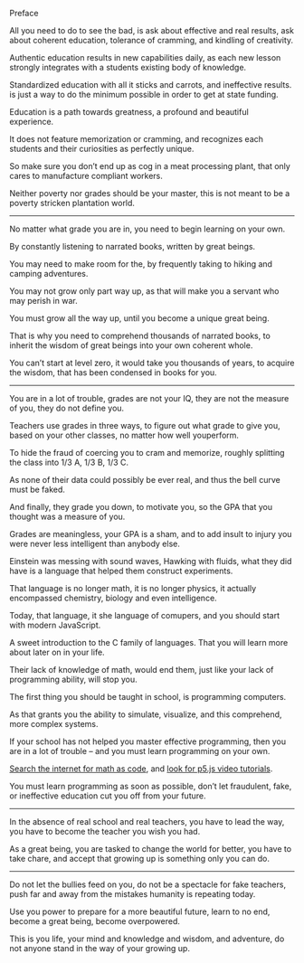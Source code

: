 Preface

All you need to do to see the bad, is ask about effective and real results,
ask about coherent education, tolerance of cramming, and kindling of creativity.

Authentic education results in new capabilities daily,
as each new lesson strongly integrates with a students existing body of knowledge.

Standardized education with all it sticks and carrots, and ineffective results.
is just a way to do the minimum possible in order to get at state funding.

Education is a path towards greatness,
a profound and beautiful experience.

It does not feature memorization or cramming,
and recognizes each students and their curiosities as perfectly unique.

So make sure you don’t end up as cog in a meat processing plant,
that only cares to manufacture compliant workers.

Neither poverty nor grades should be your master,
this is not meant to be a poverty stricken plantation world.

---

No matter what grade you are in,
you need to begin learning on your own.

By constantly listening to narrated books,
written by great beings.

You may need to make room for the,
by frequently taking to hiking and camping adventures.

You may not grow only part way up,
as that will make you a servant who may perish in war.

You must grow all the way up,
until you become a unique great being.

That is why you need to comprehend thousands of narrated books,
to inherit the wisdom of great beings into your own coherent whole.

You can’t start at level zero, it would take you thousands of years,
to acquire the wisdom, that has been condensed in books for you.

---

You are in a lot of trouble, grades are not your IQ,
they are not the measure of you, they do not define you.

Teachers use grades in three ways, to figure out what grade to give you,
based on your other classes, no matter how well youperform.

To hide the fraud of coercing you to cram and memorize,
roughly splitting the class into 1/3 A, 1/3 B, 1/3 C.

As none of their data could possibly be ever real,
and thus the bell curve must be faked.

And finally, they grade you down, to motivate you,
so the GPA that you thought was a measure of you.

Grades are meaningless, your GPA is a sham,
and to add insult to injury you were never less intelligent than anybody else.

Einstein was messing with sound waves, Hawking with fluids,
what they did have is a language that helped them construct experiments.

That language is no longer math, it is no longer physics,
it actually encompassed chemistry, biology and even intelligence.

Today, that language, it she language of comupers,
and you should start with modern JavaScript.

A sweet introduction to the C family of languages.
That you will learn more about later on in your life.

Their lack of knowledge of math, would end them,
just like your lack of programming ability, will stop you.

The first thing you should be taught in school,
is programming computers.

As that grants you the ability to simulate, visualize, and this comprehend,
more complex systems.

If your school has not helped you master effective programming,
then you are in a lot of trouble – and you must learn programming on your own.

[Search the internet for math as code][1],
and [look for p5.js video tutorials][2].

You must learn programming as soon as possible,
don’t let fraudulent, fake, or ineffective education cut you off from your future.

---

In the absence of real school and real teachers,
you have to lead the way, you have to become the teacher you wish you had.

As a great being, you are tasked to change the world for better,
you have to take chare, and accept that growing up is something only you can do.

---

Do not let the bullies feed on you, do not be a spectacle for fake teachers,
push far and away from the mistakes humanity is repeating today.

Use you power to prepare for a more beautiful future,
learn to no end, become a great being, become overpowered.

This is you life, your mind and knowledge and wisdom, and adventure,
do not anyone stand in the way of your growing up.

[1]: https://github.com/Experience-Monks/math-as-code
[2]: https://www.youtube.com/watch?v=HerCR8bw_GE&list=PLRqwX-V7Uu6Zy51Q-x9tMWIv9cueOFTFA
